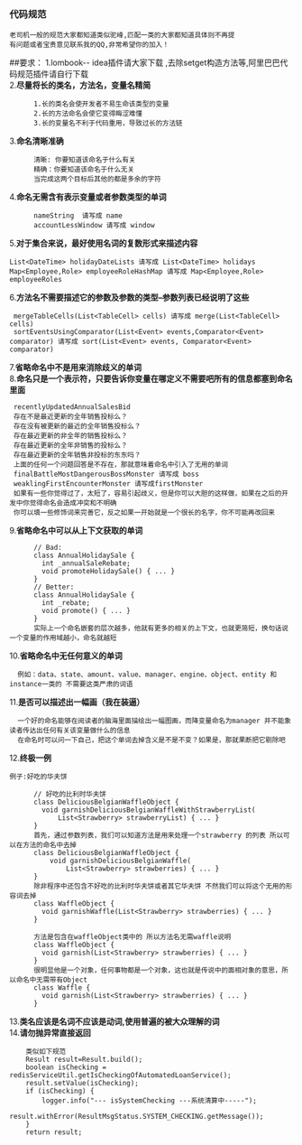 ### 代码规范 

    老司机一般的规范大家都知道类似驼峰,匹配一类的大家都知道具体则不再提
    有问题或者宝贵意见联系我的QQ,非常希望你的加入！
    
##要求：
1.lombook-- idea插件请大家下载 ,去除setget构造方法等,阿里巴巴代码规范插件请自行下载<br>
2.**尽量将长的类名，方法名，变量名精简**<br>

          1.长的类名会使开发者不易生命该类型的变量
          2.长的方法命名会使它变得晦涩难懂
          3.长的变量名不利于代码重用，导致过长的方法链
3.**命名清晰准确**<br>

          清晰: 你要知道该命名于什么有关
          精确：你要知道该命名于什么无关
          当完成这两个目标后其他的都是多余的字符
          
4.**命名无需含有表示变量或者参数类型的单词**<br>

          nameString  请写成 name
          accountLessWindow 请写成 window
          
5.**对于集合来说，最好使用名词的复数形式来描述内容**<br>

    List<DateTime> holidayDateLists 请写成 List<DateTime> holidays
    Map<Employee,Role> employeeRoleHashMap 请写成 Map<Employee,Role> employeeRoles

6.**方法名不需要描述它的参数及参数的类型–参数列表已经说明了这些**<br>

     mergeTableCells(List<TableCell> cells) 请写成 merge(List<TableCell> cells)
     sortEventsUsingComparator(List<Event> events,Comparator<Event> comparator) 请写成 sort(List<Event> events, Comparator<Event> comparator)
     
7.**省略命名中不是用来消除歧义的单词**<br>
8.**命名只是一个表示符，只要告诉你变量在哪定义不需要吧所有的信息都塞到命名里面**<br>

     recentlyUpdatedAnnualSalesBid
     存在不是最近更新的全年销售投标么？
     存在没有被更新的最近的全年销售投标么？
     存在最近更新的非全年的销售投标么？
     存在最近更新的全年非销售的投标么？
     存在最近更新的全年销售非投标的东东吗？
     上面的任何一个问题回答是不存在，那就意味着命名中引入了无用的单词
     finalBattleMostDangerousBossMonster 请写成 boss
     weaklingFirstEncounterMonster 请写成firstMonster
     如果有一些你觉得过了，太短了，容易引起歧义，但是你可以大胆的这样做，如果在之后的开发中你觉得命名会造成冲突和不明确
     你可以填一些修饰词来完善它，反之如果一开始就是一个很长的名字，你不可能再改回来
9.**省略命名中可以从上下文获取的单词**<br>

          
          // Bad:
          class AnnualHolidaySale {
            int _annualSaleRebate;
            void promoteHolidaySale() { ... }
          }
          // Better:
          class AnnualHolidaySale {
            int _rebate;
            void promote() { ... }
          }
          实际上一个命名嵌套的层次越多，他就有更多的相关的上下文，也就更简短，换句话说一个变量的作用域越小，命名就越短
10.**省略命名中无任何意义的单词**<br>

      例如：data、state、amount、value、manager、engine、object、entity 和 instance一类的 不需要这类严肃的词语 
11.**是否可以描述出一幅画（我在装逼）**<br>

      一个好的命名能够在阅读者的脑海里面描绘出一幅图画，而降变量命名为manager 并不能象读者传达出任何有关该变量做什么的信息
      在命名时可以问一下自己，把这个单词去掉含义是不是不变？如果是，那就果断把它剔除吧
12.**终极一例**<br>

    例子:好吃的华夫饼
          
          // 好吃的比利时华夫饼
          class DeliciousBelgianWaffleObject {
            void garnishDeliciousBelgianWaffleWithStrawberryList(
                List<Strawberry> strawberryList) { ... }
          }
          首先，通过参数列表，我们可以知道方法是用来处理一个strawberry 的列表 所以可以在方法的命名中去掉
          class DeliciousBelgianWaffleObject {
              void garnishDeliciousBelgianWaffle(
                  List<Strawberry> strawberries) { ... }
          }
          除非程序中还包含不好吃的比利时华夫饼或者其它华夫饼 不然我们可以将这个无用的形容词去掉
          class WaffleObject {
            void garnishWaffle(List<Strawberry> strawberries) { ... }
          }
          
          方法是包含在waffleObject类中的 所以方法名无需waffle说明
          class WaffleObject {
            void garnish(List<Strawberry> strawberries) { ... }
          }
          很明显他是一个对象，任何事物都是一个对象，这也就是传说中的面相对象的意思，所以命名中无需带有Object
          class Waffle {
            void garnish(List<Strawberry> strawberries) { ... }
          }
13.**类名应该是名词不应该是动词,使用普遍的被大众理解的词**<br>
14.**请勿抛异常直接返回**<br>
        
        类似如下规范
        Result result=Result.build();
        boolean isChecking = redisServiceUtil.getIsCheckingOfAutomatedLoanService();
        result.setValue(isChecking);
        if (isChecking) {
            logger.info("--- isSystemChecking ---系统清算中-----");
            result.withError(ResultMsgStatus.SYSTEM_CHECKING.getMessage());
        }
        return result;


